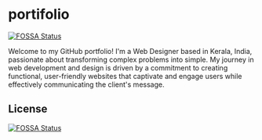 # portifolio
[![FOSSA Status](https://app.fossa.com/api/projects/git%2Bgithub.com%2FRinshadKl%2Fportifolio.svg?type=shield)](https://app.fossa.com/projects/git%2Bgithub.com%2FRinshadKl%2Fportifolio?ref=badge_shield)

 Welcome to my GitHub portfolio! I'm a Web Designer based in Kerala, India, passionate about transforming complex problems into simple. My journey in web development and design is driven by a commitment to creating functional, user-friendly websites that captivate and engage users while effectively communicating the client's message.


## License
[![FOSSA Status](https://app.fossa.com/api/projects/git%2Bgithub.com%2FRinshadKl%2Fportifolio.svg?type=large)](https://app.fossa.com/projects/git%2Bgithub.com%2FRinshadKl%2Fportifolio?ref=badge_large)